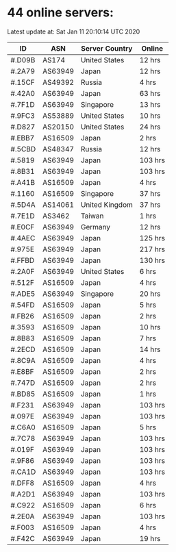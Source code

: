# 44 online servers:

Latest update at: Sat Jan 11 20:10:14 UTC 2020

| ID | ASN | Server Country | Online |
| -- | --- | -------------- | ------ |
| #.D09B | AS174 | United States | 12 hrs |
| #.2A79 | AS63949 | Japan | 12 hrs |
| #.15CF | AS49392 | Russia | 4 hrs |
| #.42A0 | AS63949 | Japan | 63 hrs |
| #.7F1D | AS63949 | Singapore | 13 hrs |
| #.9FC3 | AS53889 | United States | 10 hrs |
| #.D827 | AS20150 | United States | 24 hrs |
| #.EBB7 | AS16509 | Japan | 2 hrs |
| #.5CBD | AS48347 | Russia | 12 hrs |
| #.5819 | AS63949 | Japan | 103 hrs |
| #.8B31 | AS63949 | Japan | 103 hrs |
| #.A41B | AS16509 | Japan | 4 hrs |
| #.1160 | AS16509 | Singapore | 37 hrs |
| #.5D4A | AS14061 | United Kingdom | 37 hrs |
| #.7E1D | AS3462 | Taiwan | 1 hrs |
| #.E0CF | AS63949 | Germany | 12 hrs |
| #.4AEC | AS63949 | Japan | 125 hrs |
| #.975E | AS63949 | Japan | 217 hrs |
| #.FFBD | AS63949 | Japan | 130 hrs |
| #.2A0F | AS63949 | United States | 6 hrs |
| #.512F | AS16509 | Japan | 4 hrs |
| #.ADE5 | AS63949 | Singapore | 20 hrs |
| #.54FD | AS16509 | Japan | 5 hrs |
| #.FB26 | AS16509 | Japan | 2 hrs |
| #.3593 | AS16509 | Japan | 10 hrs |
| #.8B83 | AS16509 | Japan | 7 hrs |
| #.2ECD | AS16509 | Japan | 14 hrs |
| #.8C9A | AS16509 | Japan | 4 hrs |
| #.E8BF | AS16509 | Japan | 2 hrs |
| #.747D | AS16509 | Japan | 2 hrs |
| #.BD85 | AS16509 | Japan | 1 hrs |
| #.F231 | AS63949 | Japan | 103 hrs |
| #.097E | AS63949 | Japan | 103 hrs |
| #.C6A0 | AS16509 | Japan | 5 hrs |
| #.7C78 | AS63949 | Japan | 103 hrs |
| #.019F | AS63949 | Japan | 103 hrs |
| #.9F86 | AS63949 | Japan | 103 hrs |
| #.CA1D | AS63949 | Japan | 103 hrs |
| #.DFF8 | AS16509 | Japan | 4 hrs |
| #.A2D1 | AS63949 | Japan | 103 hrs |
| #.C922 | AS16509 | Japan | 6 hrs |
| #.2E0A | AS63949 | Japan | 103 hrs |
| #.F003 | AS16509 | Japan | 4 hrs |
| #.F42C | AS63949 | Japan | 19 hrs |

